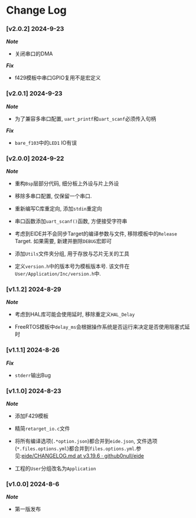 # Change Log

### [v2.0.2] 2024-9-23

***Note***

- 关闭串口的DMA

***Fix***

- f429模板中串口GPIO复用不是宏定义

### [v2.0.1] 2024-9-23

***Note***

- 为了兼容多串口配置, `uart_printf`和`uart_scanf`必须传入句柄

***Fix***

- `bare_f103`中的`LED1` IO有误

### [v2.0.0] 2024-9-22

***Note***

- 重构`Bsp`层部分代码, 细分板上外设与片上外设

- 移除多串口配置, 仅保留一个串口. 

- 重新编写C库重定向, 添加`stdin`重定向

- 串口函数添加`uart_scanf()`函数, 方便接受字符串

- 考虑到EIDE并不会同步Target的编译参数与文件, 移除模板中的`Release` Target. 如果需要, 新建并删除`DEBUG`宏即可

- 添加`Utils`文件夹分组, 用于存放与芯片无关的工具

- 定义`version.h`中的版本号为模板版本号. 该文件在`User/Application/Inc/version.h`中. 

### [v1.1.2] 2024-8-29

***Note***

- 考虑到HAL库可能会使用延时, 移除重定义`HAL_Delay`

- FreeRTOS模板中`delay_ms`会根据操作系统是否运行来决定是否使用阻塞式延时

### [v1.1.1] 2024-8-26

***Fix***

- `stderr`输出Bug

### [v1.1.0] 2024-8-23

***Note***

- 添加F429模板

- 精简`retarget_io.c`文件

- 将所有编译选项(`.*option.json`)都合并到`eide.json`, 文件选项(`*.files.options.yml`)都合并到`files.options.yml`.参见:[eide/CHANGELOG.md at v3.19.6 · github0null/eide](https://github.com/github0null/eide/blob/v3.19.6/CHANGELOG.md)

- 工程的`User`分组改名为`Application`

### [v1.0.0] 2024-8-6

***Note***

- 第一版发布
